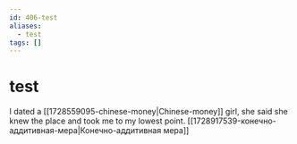 ```yaml
---
id: 406-test
aliases:
  - test
tags: []
---
```

# test
I dated a [[1728559095-chinese-money|Chinese-money]] girl, she said she knew the place and took me to my lowest point.
[[1728917539-конечно-аддитивная-мера|Конечно-аддитивная мера]]

